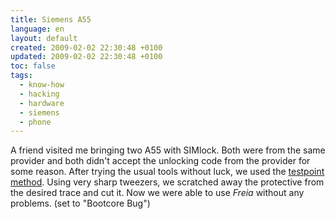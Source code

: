 ```yaml
---
title: Siemens A55
language: en
layout: default
created: 2009-02-02 22:30:48 +0100
updated: 2009-02-02 22:30:48 +0100
toc: false
tags:
  - know-how
  - hacking
  - hardware
  - siemens
  - phone
---
```

A friend visited me bringing two A55 with SIMlock. Both were from the same provider and both didn't accept the
unlocking code from the provider for some reason. After trying the usual tools without luck, we used the [testpoint method](http://www.allsiemens.com/testpoints/siemens-A55.htm).
Using very sharp tweezers, we scratched away the protective from the desired trace and cut it. Now we were able to use
*Freia* without any problems. (set to "Bootcore Bug")
